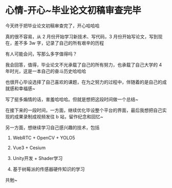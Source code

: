 # 心情-开心~毕业论文初稿审查完毕

今天终于把毕业论文初稿审查完了，开心哈哈哈

真的很不容易，从 2 月份开始学习新技术、写代码，3 月份开始写论文，写到现在，差不多 3w 字，记录了自己的所有艰辛的历程

有人可能会问，写那么多字值得吗？

我会回答，值得，毕业论文不光承载了自己的所有努力，也承载了自己大学的 4 年时光，这是一本自己的奋斗历史哈哈哈

也很开心毕设选择了自己喜欢的课题，在为之努力的过程中，伴随着的是自己的成就感和幸福感~

写了挺多煽情的话，害羞哈哈哈。但就是想把这段时间做一个总结~

在接下来的一段时间，一方面，继续优化毕设整个平台的界面，最后我想把自己实现的成果录制成视频发往 b 站，留作纪念和回忆~

另一方面，想继续学习自己感兴趣的技术，包括

1. WebRTC + OpenCV + YOLO5

2. Vue3 + Cesium

3. Unity开发 + Shader学习

4. 基于树莓派的传感器硬件知识的学习

共勉~
